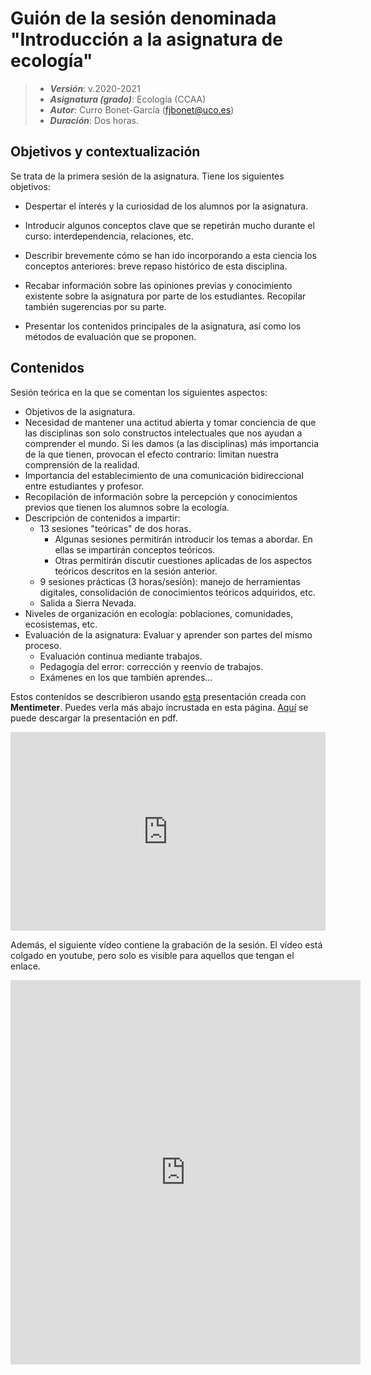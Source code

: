 # Guión de la sesión denominada "Introducción a la asignatura de ecología"


> + **_Versión_**: v.2020-2021
> + **_Asignatura (grado)_**: Ecología (CCAA)
> + **_Autor_**: Curro Bonet-García (fjbonet@uco.es)
> + **_Duración_**: Dos horas.



## Objetivos y contextualización 

Se trata de la primera sesión de la asignatura. Tiene los siguientes objetivos:

 + Despertar el interés y la curiosidad de los alumnos por la asignatura. 

 + Introducir algunos conceptos clave que se repetirán mucho durante el curso: interdependencia, relaciones, etc.

 + Describir brevemente cómo se han ido incorporando a esta ciencia los conceptos anteriores: breve repaso histórico de esta disciplina.

 + Recabar información sobre las opiniones previas y conocimiento existente sobre la asignatura por parte de los estudiantes. Recopilar también sugerencias por su parte.

 + Presentar los contenidos principales de la asignatura, así como los métodos de evaluación que se proponen. 

   

## Contenidos
Sesión teórica en la que se comentan los siguientes aspectos:

+ Objetivos de la asignatura.
+ Necesidad de mantener una actitud abierta y tomar conciencia de que las disciplinas son solo constructos intelectuales que nos ayudan a comprender el mundo. Si les damos (a las disciplinas) más importancia de la que tienen, provocan el efecto contrario: limitan nuestra comprensión de la realidad.
+ Importancia del establecimiento de una comunicación bidireccional entre estudiantes y profesor.
+ Recopilación de información sobre la percepción y conocimientos previos que tienen los alumnos sobre la ecología. 
+ Descripción de contenidos a impartir:
  + 13 sesiones "teóricas" de dos horas.
    + Algunas sesiones permitirán introducir los temas a abordar. En ellas se impartirán conceptos teóricos.
    + Otras permitirán discutir cuestiones aplicadas de los aspectos teóricos descritos en la sesión anterior. 
  + 9 sesiones prácticas (3 horas/sesión): manejo de herramientas digitales, consolidación de conocimientos teóricos adquiridos, etc.
  + Salida a Sierra Nevada. 
+ Niveles de organización en ecología: poblaciones, comunidades, ecosistemas, etc.  
+ Evaluación de la asignatura: Evaluar y aprender son partes del mismo proceso. 
  + Evaluación continua mediante trabajos.
  + Pedagogía del error: corrección y reenvío de trabajos.
  + Exámenes en los que también aprendes... 

Estos contenidos se describieron usando [esta](https://www.mentimeter.com/s/ebb69b76615344c1c5936f03fba7b8b6/455d8c1b0aee) presentación creada con **Mentimeter**. Puedes verla más abajo incrustada en esta página. [Aquí](https://github.com/aprendiendo-cosas/intro_asignatura_ecologia_ccaa/raw/2020-2021/presentacion_mentimeter.pdf) se puede descargar la presentación en pdf. 


<div style='position: relative; padding-bottom: 56.25%; padding-top: 35px; height: 0; overflow: hidden;'><iframe sandbox='allow-scripts allow-same-origin allow-presentation' allowfullscreen='true' allowtransparency='true' frameborder='0' height='315' src='https://www.mentimeter.com/embed/ebb69b76615344c1c5936f03fba7b8b6/455d8c1b0aee' style='position: absolute; top: 0; left: 0; width: 100%; height: 100%;' width='420'></iframe></div>



Además, el siguiente vídeo contiene la grabación de la sesión. El vídeo está colgado en youtube, pero solo es visible para aquellos que tengan el enlace. 


<iframe width="560" height="615" src="https://www.youtube.com/embed/EOpUn_exyRo" frameborder="0" allow="accelerometer; autoplay; clipboard-write; encrypted-media; gyroscope; picture-in-picture" allowfullscreen></iframe>

